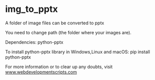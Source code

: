 # img_to_pptx

A folder of image files can be converted to pptx

You need to change path (the folder where your images are).

Dependencies:
  python-pptx
  
To install python-pptx library in Windows,Linux and macOS:
         pip install python-pptx

For more information or to clear up any doubts, visit www.webdevelopmentscripts.com
